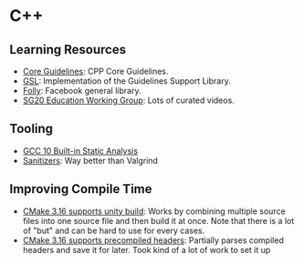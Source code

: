 # C++

## Learning Resources

- [Core Guidelines][3]: CPP Core Guidelines.
- [GSL][1]: Implementation of the Guidelines Support Library.
- [Folly][2]: Facebook general library.
- [SG20 Education Working Group][4]: Lots of curated videos.

## Tooling

- [GCC 10 Built-in Static Analysis][7]
- [Sanitizers][8]: Way better than Valgrind

## Improving Compile Time

- [CMake 3.16 supports unity build][5]: Works by combining multiple source files into one source file and then build it at once. Note that there is a lot of "but" and can be hard to use for every cases.
- [CMake 3.16 supports precompiled headers][6]: Partially parses compiled headers and save it for later. Took kind of a lot of work to set it up

[1]: https://github.com/Microsoft/gsl
[2]: https://github.com/facebook/folly
[3]: https://isocpp.github.io/CppCoreGuidelines/CppCoreGuidelines
[4]: https://www.cjdb.com.au/sg20-and-videos.html
[5]: https://cmake.org/cmake/help/v3.16/prop_tgt/UNITY_BUILD.html
[6]: https://cmake.org/cmake/help/latest/command/target_precompile_headers.html
[7]: https://developers.redhat.com/blog/2020/03/26/static-analysis-in-gcc-10/
[8]: https://github.com/google/sanitizers
